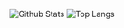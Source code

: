 ![Github Stats](https://github-readme-stats.vercel.app/api?username=LollipopKit&count_private=true&show_icons=true&include_all_commits=true)
![Top Langs](https://github-readme-stats.vercel.app/api/top-langs/?username=LollipopKit&hide=TeX&layout=compact)
